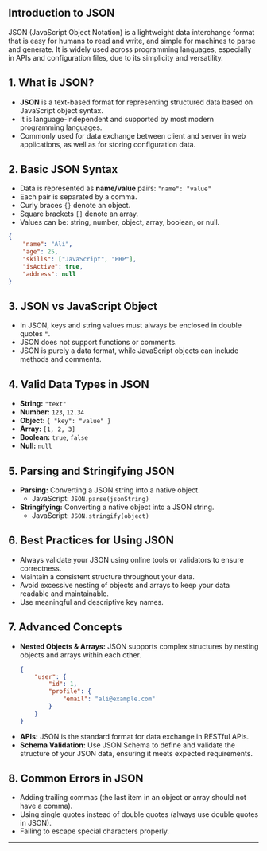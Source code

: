 
## Introduction to JSON
JSON (JavaScript Object Notation) is a lightweight data interchange format that is easy for humans to read and write, and simple for machines to parse and generate. It is widely used across programming languages, especially in APIs and configuration files, due to its simplicity and versatility.

## 1. What is JSON?
- **JSON** is a text-based format for representing structured data based on JavaScript object syntax.
- It is language-independent and supported by most modern programming languages.
- Commonly used for data exchange between client and server in web applications, as well as for storing configuration data.

## 2. Basic JSON Syntax
- Data is represented as **name/value** pairs: `"name": "value"`
- Each pair is separated by a comma.
- Curly braces `{}` denote an object.
- Square brackets `[]` denote an array.
- Values can be: string, number, object, array, boolean, or null.

```json
{
    "name": "Ali",
    "age": 25,
    "skills": ["JavaScript", "PHP"],
    "isActive": true,
    "address": null
}
```

## 3. JSON vs JavaScript Object
- In JSON, keys and string values must always be enclosed in double quotes `"`.
- JSON does not support functions or comments.
- JSON is purely a data format, while JavaScript objects can include methods and comments.

## 4. Valid Data Types in JSON
- **String:** `"text"`
- **Number:** `123`, `12.34`
- **Object:** `{ "key": "value" }`
- **Array:** `[1, 2, 3]`
- **Boolean:** `true`, `false`
- **Null:** `null`

## 5. Parsing and Stringifying JSON
- **Parsing:** Converting a JSON string into a native object.
    - JavaScript: `JSON.parse(jsonString)`
- **Stringifying:** Converting a native object into a JSON string.
    - JavaScript: `JSON.stringify(object)`

## 6. Best Practices for Using JSON
- Always validate your JSON using online tools or validators to ensure correctness.
- Maintain a consistent structure throughout your data.
- Avoid excessive nesting of objects and arrays to keep your data readable and maintainable.
- Use meaningful and descriptive key names.

## 7. Advanced Concepts
- **Nested Objects & Arrays:** JSON supports complex structures by nesting objects and arrays within each other.
    ```json
    {
        "user": {
            "id": 1,
            "profile": {
                "email": "ali@example.com"
            }
        }
    }
    ```
- **APIs:** JSON is the standard format for data exchange in RESTful APIs.
- **Schema Validation:** Use JSON Schema to define and validate the structure of your JSON data, ensuring it meets expected requirements.

## 8. Common Errors in JSON
- Adding trailing commas (the last item in an object or array should not have a comma).
- Using single quotes instead of double quotes (always use double quotes in JSON).
- Failing to escape special characters properly.

---